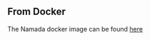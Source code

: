 ## From Docker

The Namada docker image can be found [here](https://github.com/anoma/namada/pkgs/container/namada)